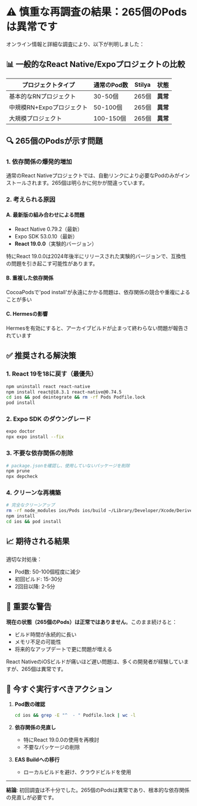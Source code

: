 # ⚠️ 慎重な再調査の結果：265個のPodsは異常です

オンライン情報と詳細な調査により、以下が判明しました：

## 📊 一般的なReact Native/Expoプロジェクトの比較

| プロジェクトタイプ | 通常のPod数 | Stilya | 状態 |
|------------------|------------|--------|------|
| 基本的なRNプロジェクト | 30-50個 | 265個 | **異常** |
| 中規模RN+Expoプロジェクト | 50-100個 | 265個 | **異常** |
| 大規模プロジェクト | 100-150個 | 265個 | **異常** |

## 🔍 265個のPodsが示す問題

### 1. **依存関係の爆発的増加**
通常のReact Nativeプロジェクトでは、自動リンクにより必要なPodのみがインストールされます。265個は明らかに何かが間違っています。

### 2. **考えられる原因**

#### A. **最新版の組み合わせによる問題**
- React Native 0.79.2（最新）
- Expo SDK 53.0.10（最新）
- **React 19.0.0**（実験的バージョン）

特にReact 19.0.0は2024年後半にリリースされた実験的バージョンで、互換性の問題を引き起こす可能性があります。

#### B. **重複した依存関係**
CocoaPodsで'pod install'が永遠にかかる問題は、依存関係の競合や重複によることが多い

#### C. **Hermesの影響**
Hermesを有効にすると、アーカイブビルドが止まって終わらない問題が報告されています

## ✅ 推奨される解決策

### 1. **React 19を18に戻す**（最優先）
```bash
npm uninstall react react-native
npm install react@18.3.1 react-native@0.74.5
cd ios && pod deintegrate && rm -rf Pods Podfile.lock
pod install
```

### 2. **Expo SDK のダウングレード**
```bash
expo doctor
npx expo install --fix
```

### 3. **不要な依存関係の削除**
```bash
# package.jsonを確認し、使用していないパッケージを削除
npm prune
npx depcheck
```

### 4. **クリーンな再構築**
```bash
# 完全なクリーンアップ
rm -rf node_modules ios/Pods ios/build ~/Library/Developer/Xcode/DerivedData/*
npm install
cd ios && pod install
```

## 📈 期待される結果

適切な対処後：
- Pod数: 50-100個程度に減少
- 初回ビルド: 15-30分
- 2回目以降: 2-5分

## 🚨 重要な警告

**現在の状態（265個のPods）は正常ではありません**。このまま続けると：
- ビルド時間が永続的に長い
- メモリ不足の可能性
- 将来的なアップデートで更に問題が増える

React NativeのiOSビルドが痛いほど遅い問題は、多くの開発者が経験していますが、265個は異常です。

## 🎯 今すぐ実行すべきアクション

1. **Pod数の確認**
   ```bash
   cd ios && grep -E "^  - " Podfile.lock | wc -l
   ```

2. **依存関係の見直し**
   - 特にReact 19.0.0の使用を再検討
   - 不要なパッケージの削除

3. **EAS Buildへの移行**
   - ローカルビルドを避け、クラウドビルドを使用

---

**結論**: 初回調査は不十分でした。265個のPodsは異常であり、根本的な依存関係の見直しが必要です。
